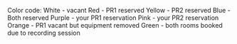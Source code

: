 Color code:
White - vacant
Red - PR1 reserved
Yellow - PR2 reserved
Blue - Both reserved
Purple - your PR1 reservation
Pink - your PR2 reservation
Orange - PR1 vacant but equipment removed
Green - both rooms booked due to recording session

